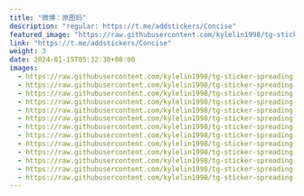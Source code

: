 ```yaml
---
title: "微博：原图妈"
description: "regular: https://t.me/addstickers/Concise"
featured_image: "https://raw.githubusercontent.com/kylelin1998/tg-sticker-spreading-worldwide-images/main/img/6673af78-21f4-4e72-a6f6-7051b749dddc.jpg"
link: "https://t.me/addstickers/Concise"
weight: 3
date: 2024-01-15T05:32:30+08:00
images:
  - https://raw.githubusercontent.com/kylelin1998/tg-sticker-spreading-worldwide-images/main/img/6673af78-21f4-4e72-a6f6-7051b749dddc.jpg
  - https://raw.githubusercontent.com/kylelin1998/tg-sticker-spreading-worldwide-images/main/img/ba6f8e21-be4d-43da-a711-172119a92398.jpg
  - https://raw.githubusercontent.com/kylelin1998/tg-sticker-spreading-worldwide-images/main/img/be9592f4-494b-43b5-bfdd-c574b4ae4b5c.jpg
  - https://raw.githubusercontent.com/kylelin1998/tg-sticker-spreading-worldwide-images/main/img/940fa67b-c5c4-4b25-ac3d-33f5ec56e7db.jpg
  - https://raw.githubusercontent.com/kylelin1998/tg-sticker-spreading-worldwide-images/main/img/37875f5d-1e8b-4f70-8a7e-359df5cd3a98.jpg
  - https://raw.githubusercontent.com/kylelin1998/tg-sticker-spreading-worldwide-images/main/img/d5e1a4b5-2c11-48ff-873b-114c9ab283ad.jpg
  - https://raw.githubusercontent.com/kylelin1998/tg-sticker-spreading-worldwide-images/main/img/c68383ce-afdd-4f61-80fa-1e52a7d20d03.jpg
  - https://raw.githubusercontent.com/kylelin1998/tg-sticker-spreading-worldwide-images/main/img/9f455118-a5d0-4a3e-b084-983eb47dd1b8.jpg
  - https://raw.githubusercontent.com/kylelin1998/tg-sticker-spreading-worldwide-images/main/img/f8d14721-729f-416e-8b9b-1975dd57710f.jpg
  - https://raw.githubusercontent.com/kylelin1998/tg-sticker-spreading-worldwide-images/main/img/f600d547-ea68-4d05-83e2-825e46403aa9.jpg
  - https://raw.githubusercontent.com/kylelin1998/tg-sticker-spreading-worldwide-images/main/img/2fbcc651-5148-4001-a534-b8dacea35cbd.jpg
  - https://raw.githubusercontent.com/kylelin1998/tg-sticker-spreading-worldwide-images/main/img/180745df-8f6d-4114-8910-122a59d1626a.jpg
  - https://raw.githubusercontent.com/kylelin1998/tg-sticker-spreading-worldwide-images/main/img/009c2ced-208a-49ce-9576-7ff050c52058.jpg
---
```

